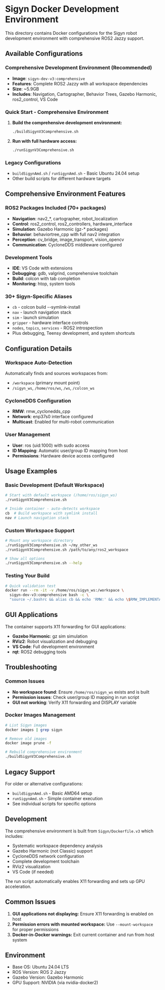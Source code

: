 # Sigyn Docker Development Environment

This directory contains Docker configurations for the Sigyn robot development environment with comprehensive ROS2 Jazzy support.

## Available Configurations

### Comprehensive Development Environment (Recommended)
- **Image**: `sigyn-dev-v3:comprehensive`
- **Features**: Complete ROS2 Jazzy with all workspace dependencies
- **Size**: ~5.9GB
- **Includes**: Navigation, Cartographer, Behavior Trees, Gazebo Harmonic, ros2_control, VS Code

### Quick Start - Comprehensive Environment

1. **Build the comprehensive development environment:**
   ```bash
   ./buildSigynV3Comprehensive.sh
   ```

2. **Run with full hardware access:**
   ```bash
   ./runSigynV3Comprehensive.sh
   ```

### Legacy Configurations
- `buildSigynAmd.sh` / `runSigynAmd.sh` - Basic Ubuntu 24.04 setup
- Other build scripts for different hardware targets

## Comprehensive Environment Features

### ROS2 Packages Included (70+ packages)
- **Navigation**: nav2_*, cartographer, robot_localization
- **Control**: ros2_control, ros2_controllers, hardware_interface
- **Simulation**: Gazebo Harmonic (gz-* packages)
- **Behavior**: behaviortree_cpp with full nav2 integration
- **Perception**: cv_bridge, image_transport, vision_opencv
- **Communication**: CycloneDDS middleware configured

### Development Tools
- **IDE**: VS Code with extensions
- **Debugging**: gdb, valgrind, comprehensive toolchain
- **Build**: colcon with tab completion
- **Monitoring**: htop, system tools

### 30+ Sigyn-Specific Aliases
- `cb` - colcon build --symlink-install
- `nav` - launch navigation stack
- `sim` - launch simulation
- `gripper` - hardware interface controls
- `nodes`, `topics`, `services` - ROS2 introspection
- Plus debugging, Teensy development, and system shortcuts

## Configuration Details

### Workspace Auto-Detection
Automatically finds and sources workspaces from:
- `/workspace` (primary mount point)
- `/sigyn_ws`, `/home/ros/ws`, `/ws`, `/colcon_ws`

### CycloneDDS Configuration
- **RMW**: rmw_cyclonedds_cpp
- **Network**: enp37s0 interface configured
- **Multicast**: Enabled for multi-robot communication

### User Management
- **User**: ros (uid:1000) with sudo access
- **ID Mapping**: Automatic user/group ID mapping from host
- **Permissions**: Hardware device access configured

## Usage Examples

### Basic Development (Default Workspace)
```bash
# Start with default workspace (/home/ros/sigyn_ws)
./runSigynV3Comprehensive.sh

# Inside container - auto-detects workspace
cb  # Build workspace with symlink install
nav # Launch navigation stack
```

### Custom Workspace Support
```bash
# Mount any workspace directory
./runSigynV3Comprehensive.sh ~/my_other_ws
./runSigynV3Comprehensive.sh /path/to/any/ros2_workspace

# Show all options
./runSigynV3Comprehensive.sh --help
```

### Testing Your Build
```bash
# Quick validation test
docker run --rm -it -v /home/ros/sigyn_ws:/workspace \
  sigyn-dev-v3:comprehensive bash -c \
  "source ~/.bashrc && alias cb && echo 'RMW:' && echo \$RMW_IMPLEMENTATION"
```

## GUI Applications

The container supports X11 forwarding for GUI applications:
- **Gazebo Harmonic**: gz sim simulation
- **RViz2**: Robot visualization and debugging
- **VS Code**: Full development environment
- **rqt**: ROS2 debugging tools

## Troubleshooting

### Common Issues
- **No workspace found**: Ensure `/home/ros/sigyn_ws` exists and is built
- **Permission issues**: Check user/group ID mapping in run script
- **GUI not working**: Verify X11 forwarding and DISPLAY variable

### Docker Images Management
```bash
# List Sigyn images
docker images | grep sigyn

# Remove old images
docker image prune -f

# Rebuild comprehensive environment
./buildSigynV3Comprehensive.sh
```

## Legacy Support

For older or alternative configurations:
- `buildSigynAmd.sh` - Basic AMD64 setup
- `runSigynAmd.sh` - Simple container execution
- See individual scripts for specific options

## Development

The comprehensive environment is built from `Sigyn/Dockerfile.v3` which includes:
- Systematic workspace dependency analysis
- Gazebo Harmonic (not Classic) support
- CycloneDDS network configuration
- Complete development toolchain
- RViz2 visualization
- VS Code (if needed)

The run script automatically enables X11 forwarding and sets up GPU acceleration.

## Common Issues

1. **GUI applications not displaying:** Ensure X11 forwarding is enabled on host
2. **Permission errors with mounted workspace:** Use `--mount-workspace` for proper permissions
3. **Docker-in-Docker warnings:** Exit current container and run from host system

## Environment

- Base OS: Ubuntu 24.04 LTS
- ROS Version: ROS 2 Jazzy
- Gazebo Version: Gazebo Harmonic
- GPU Support: NVIDIA (via nvidia-docker2)
